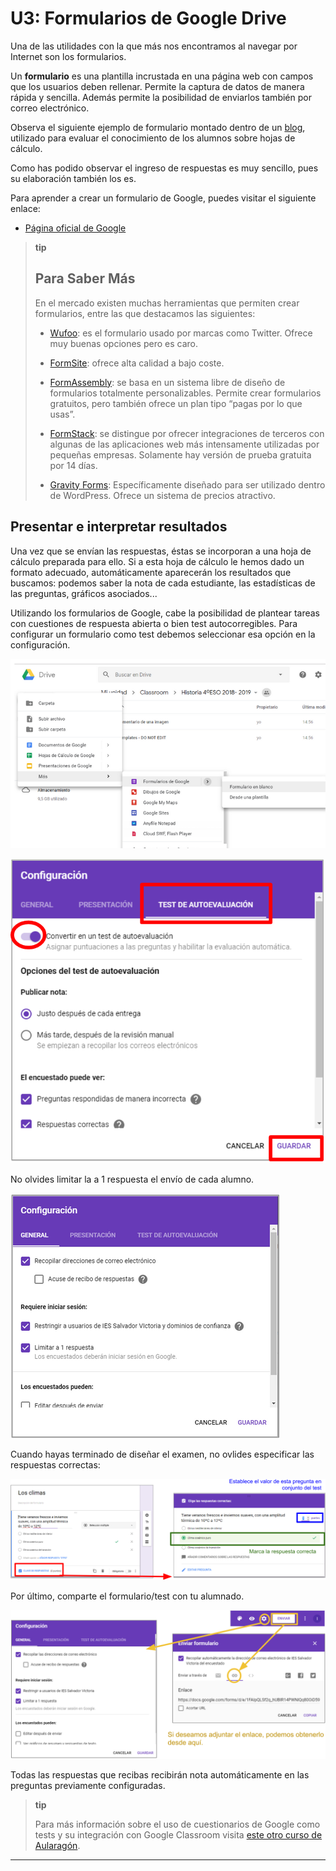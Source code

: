 
# U3: Formularios de Google Drive

Una de las utilidades con la que más nos encontramos al navegar por Internet son los formularios.

Un **formulario** es una plantilla incrustada en una página web con campos que los usuarios deben rellenar. Permite la captura de datos de manera rápida y sencilla. Además permite la posibilidad de enviarlos también por correo electrónico.

Observa el siguiente ejemplo de formulario montado dentro de un [blog](http://infocuarto2012.blogspot.com.es/2013/10/test-excel.html), utilizado para evaluar el conocimiento de los alumnos sobre hojas de cálculo.

Como has podido observar el ingreso de respuestas es muy sencillo, pues su elaboración también los es.

Para aprender a crear un formulario de Google, puedes visitar el siguiente enlace:

- [Página oficial de Google](https://support.google.com/drive/answer/87809?hl=es)

>**tip**
>
>## Para Saber Más
>
>En el mercado existen muchas herramientas que permiten crear formularios, entre las que destacamos las siguientes:
>
>- [Wufoo](http://www.wufoo.com/): es el formulario usado por marcas como Twitter. Ofrece muy buenas opciones pero es caro.
>
>- [FormSite](http://www.formsite.com/): ofrece alta calidad a bajo coste.
>
>- [FormAssembly](http://www.formassembly.com/): se basa en un sistema libre de diseño de formularios totalmente personalizables. Permite crear formularios gratuitos, pero también ofrece un plan tipo “pagas por lo que usas”. 
>
>- [FormStack](http://www.formstack.com/): se distingue por ofrecer integraciones de terceros con algunas de las aplicaciones web más intensamente utilizadas por pequeñas empresas. Solamente hay versión de prueba gratuita por 14 días.
>
>- [Gravity Forms](http://www.gravityforms.com/): Específicamente diseñado para ser utilizado dentro de WordPress. Ofrece un sistema de precios atractivo.

## Presentar e interpretar resultados

Una vez que se envían las respuestas, éstas se incorporan a una hoja de cálculo preparada para ello. Si a esta hoja de cálculo le hemos dado un formato adecuado, automáticamente aparecerán los resultados que buscamos: podemos saber la nota de cada estudiante, las estadísticas de las preguntas, gráficos asociados...

Utilizando los formularios de Google, cabe la posibilidad de plantear tareas con cuestiones de respuesta abierta o bien test autocorregibles. Para configurar un formulario como test debemos seleccionar esa opción en la configuración.

![Creación del formulario](img/crear_formulario.png)

![Configuración del formulario](img/configurar_formulario.png)

No olvides limitar la a 1 respuesta el envío de cada alumno.

![Limitando número de respuestas](img/llimitar_numero_respuestas.png)

Cuando hayas terminado de diseñar el examen, no ovlides especificar las respuestas correctas:

![Indicar respuestas correctas](img/clave_de_respuestas.png)

Por último, comparte el formulario/test con tu alumnado.

![Enviando formulario](img/enviando_formulario.png)

Todas las respuestas que recibas recibirán nota automáticamente en las preguntas previamente configuradas.

> **tip**
> 
> Para más información sobre el uso de cuestionarios de Google como tests y su integración con Google Classroom visita [este otro curso de Aularagón](https://catedu.github.io/google-classroom-2018/modulo_4_mas_alla_de_classroom/41_examenes_en_classroom.html).

----
